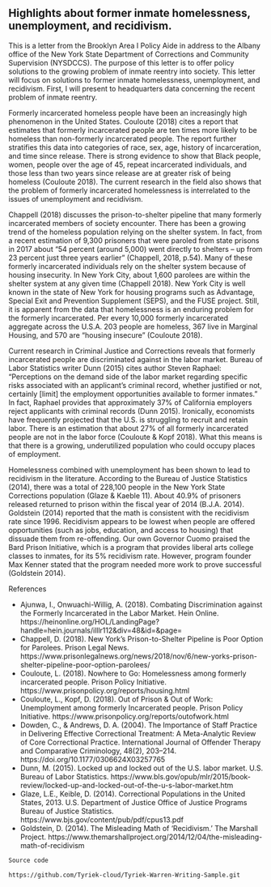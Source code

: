 ## Highlights about former inmate homelessness, unemployment, and recidivism.  
<html>
<body>
  
<p>This is a letter from the Brooklyn Area I Policy Aide in address to the Albany office of the New York State Department 
of Corrections and Community Supervision (NYSDCCS). The purpose of this letter is to offer policy solutions to
the growing problem of inmate reentry into society. This letter will focus on solutions to former inmate homelessness, unemployment, and recidivism. 
First, I will present to headquarters data concerning the recent problem of inmate reentry.</p>

<p>Formerly incarcerated homeless people have been an increasingly high phenomenon in the United States.
Couloute (2018) cites a report that estimates that formerly incarcerated people are ten times more likely to be homeless
than non-formerly incarcerated people. The report further stratifies this data into categories of race, sex, age, 
history of incarceration, and time since release. There is strong evidence to show that Black people, women, people over the age of 45,
repeat incarcerated individuals, and those less than two years since release are at greater risk of being homeless (Couloute 2018). 
The current research in the field also shows that the problem of formerly incarcerated homelessness is interrelated to the issues of 
unemployment and recidivism.</p>

<p>Chappell (2018) discusses the prison-to-shelter pipeline that many formerly incarcerated members of society encounter. 
There has been a growing trend of the homeless population relying on the shelter system. 
In fact, from a recent estimation of 9,300 prisoners that were paroled from state prisons in 2017 about “54 percent 
(around 5,000) went directly to shelters – up from 23 percent just three years earlier” 
(Chappell, 2018, p.54). Many of these formerly incarcerated individuals rely on the shelter system because of 
housing insecurity. In New York City, about 1,600 parolees are within the shelter system at any given time (Chappell 2018). 
New York City is well known in the state of New York for housing programs such as Advantage, Special Exit and Prevention Supplement 
(SEPS), and the FUSE project. Still, it is apparent from the data that homelessness is an enduring problem for the formerly incarcerated. 
Per every 10,000 formerly incarcerated aggregate across the U.S.A. 203 people are homeless, 367 live in Marginal Housing, and 570 
are “housing insecure” (Couloute 2018).</p>

<p>Current research in Criminal Justice and Corrections reveals that formerly incarcerated people are discriminated against in 
the labor market. Bureau of Labor Statistics writer Dunn (2015) cites author Steven Raphael: “Perceptions on the demand side of the 
labor market regarding specific risks associated with an applicant’s criminal record, whether justified or not, certainly [limit] the employment 
opportunities available to former inmates.” In fact, Raphael provides that approximately 37% of California employers reject applicants with criminal 
records (Dunn 2015). Ironically, economists have frequently projected that the U.S. is struggling to recruit and retain labor. 
There is an estimation that about 27% of all formerly incarcerated people are not in the labor force (Couloute & Kopf 2018). 
What this means is that there is a growing, underutilized population who could occupy places of employment.</p>

<p>Homelessness combined with unemployment has been shown to lead to recidivism in the literature. According to the Bureau of Justice 
Statistics (2014), there was a total of 228,100 people in the New York State Corrections population (Glaze & Kaeble 11). About 40.9% of 
prisoners released returned to prison within the fiscal year of 2014 (B.J.A. 2014). Goldstein (2014) reported that the math is consistent with 
the recidivism rate since 1996. Recidivism appears to be lowest when people are offered opportunities (such as jobs, education, and access to housing) 
that dissuade them from re-offending. Our own Governor Cuomo praised the Bard Prison Initiative, which is a program that provides liberal arts college classes 
to inmates, for its 5% recidivism rate. However, program founder Max Kenner stated that the program needed more work to prove successful (Goldstein 2014).</p>

<div>
    <p>References</p>
    <ul>
<li>Ajunwa, I., Onwuachi-Willig, A. (2018). Combating Discrimination against the Formerly
 Incarcerated in the Labor Market. Hein Online. https://heinonline.org/HOL/LandingPage?handle=hein.journals/illlr112&div=48&id=&page=</li>

<li>Chappell, D. (2018). New York’s Prison-to-Shelter Pipeline is Poor Option for Parolees. Prison
Legal News. https://www.prisonlegalnews.org/news/2018/nov/6/new-yorks-prison-shelter-pipeline-poor-option-parolees/</li>  

<li>Couloute, L. (2018). Nowhere to Go: Homelessness among formerly incarcerated people. Prison
 Policy Initiative. https://www.prisonpolicy.org/reports/housing.html</li>

<li>Couloute, L., Kopf, D. (2018). Out of Prison & Out of Work: Unemployment among formerly
Incarcerated people. Prison Policy Initiative. https://www.prisonpolicy.org/reports/outofwork.html</li>

<li>Dowden, C., & Andrews, D. A. (2004). The Importance of Staff Practice in Delivering
Effective Correctional Treatment: A Meta-Analytic Review of Core Correctional Practice. 
International Journal of Offender Therapy and Comparative Criminology, 48(2), 203–214. https://doi.org/10.1177/0306624X03257765</li>  
  
<li>Dunn, M. (2015). Locked up and locked out of the U.S. labor market. U.S. Bureau of Labor
Statistics. https://www.bls.gov/opub/mlr/2015/book-review/locked-up-and-locked-out-of-the-u-s-labor-market.htm</li> 

<li>Glaze, L.E., Keible, D. (2014). Correctional Populations in the United States, 2013. U.S.
Department of Justice Office of Justice Programs Bureau of Justice Statistics. https://www.bjs.gov/content/pub/pdf/cpus13.pdf</li> 

<li>Goldstein, D. (2014). The Misleading Math of ‘Recidivism.’ The Marshall Project.
 https://www.themarshallproject.org/2014/12/04/the-misleading-math-of-recidivism</li>
    </ul>
  </div>

</body>
</html>



```markdown
Source code 

https://github.com/Tyriek-cloud/Tyriek-Warren-Writing-Sample.git
```
